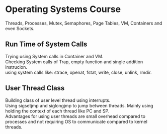 # Operating Systems Course
Threads, Processes, Mutex, Semaphores, Page Tables, VM, Containers and even Sockets.


## Run Time of System Calls
Trying using System calls in Container and VM.<br/>
Checking System calls of Trap, empty function and single addition instrucion.<br/>
using system calls like: strace, openat, fstat, write, close, unlink, rmdir.


## User Thread Class
Building class of user level thread using interrupts.<br/>
Using sigsetjmp and siglongjmp to jump between threads. Mainly using holding the context of each thread like PC and SP.<br/>
Advantages for using user threads are small overhead compared to processes and not requiring OS to communicate compared to kernel threads.